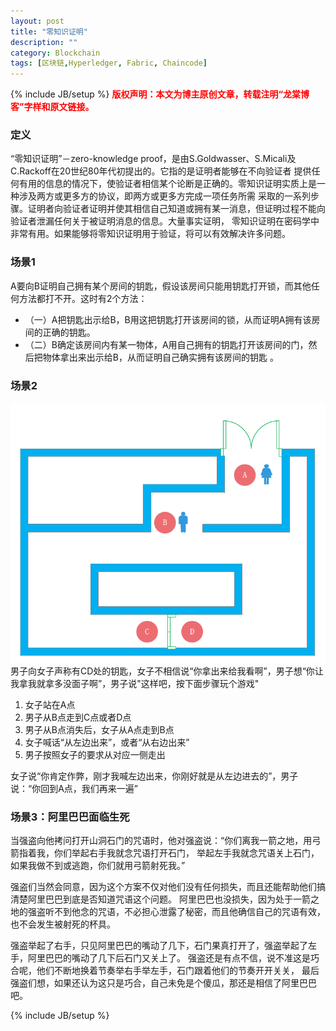 ```yaml
---
layout: post
title: "零知识证明"
description: ""
category: Blockchain 
tags: [区块链,Hyperledger, Fabric, Chaincode]
---
```

{% include JB/setup %}
**<font color="red">版权声明：本文为博主原创文章，转载注明“龙棠博客”字样和原文链接。</font>**

### 定义
“零知识证明”－zero-knowledge proof，是由S.Goldwasser、S.Micali及C.Rackoff在20世纪80年代初提出的。它指的是证明者能够在不向验证者
提供任何有用的信息的情况下，使验证者相信某个论断是正确的。零知识证明实质上是一种涉及两方或更多方的协议，即两方或更多方完成一项任务所需
采取的一系列步骤。证明者向验证者证明并使其相信自己知道或拥有某一消息，但证明过程不能向验证者泄漏任何关于被证明消息的信息。大量事实证明，
零知识证明在密码学中非常有用。如果能够将零知识证明用于验证，将可以有效解决许多问题。

### 场景1
A要向B证明自己拥有某个房间的钥匙，假设该房间只能用钥匙打开锁，而其他任何方法都打不开。这时有2个方法：
- （一）A把钥匙出示给B，B用这把钥匙打开该房间的锁，从而证明A拥有该房间的正确的钥匙。
- （二）B确定该房间内有某一物体，A用自己拥有的钥匙打开该房间的门，然后把物体拿出来出示给B，从而证明自己确实拥有该房间的钥匙 。

### 场景2
![zero-knowledge-proof](/upload/2017/zero-knowledge-proof.png) <br/>
男子向女子声称有CD处的钥匙，女子不相信说“你拿出来给我看啊”，男子想“你让我拿我就拿多没面子啊”，男子说"这样吧，按下面步骤玩个游戏"
1. 女子站在A点
2. 男子从B点走到C点或者D点
3. 男子从B点消失后，女子从A点走到B点
4. 女子喊话“从左边出来”，或者“从右边出来”
5. 男子按照女子的要求从对应一侧走出

女子说“你肯定作弊，刚才我喊左边出来，你刚好就是从左边进去的”，男子说：“你回到A点，我们再来一遍”

### 场景3：阿里巴巴面临生死
当强盗向他拷问打开山洞石门的咒语时，他对强盗说：“你们离我一箭之地，用弓箭指着我，你们举起右手我就念咒语打开石门，
举起左手我就念咒语关上石门，如果我做不到或逃跑，你们就用弓箭射死我。”
<br/>

强盗们当然会同意，因为这个方案不仅对他们没有任何损失，而且还能帮助他们搞清楚阿里巴巴到底是否知道咒语这个问题。
阿里巴巴也没损失，因为处于一箭之地的强盗听不到他念的咒语，不必担心泄露了秘密，而且他确信自己的咒语有效，也不会发生被射死的杯具。
<br/>

强盗举起了右手，只见阿里巴巴的嘴动了几下，石门果真打开了，强盗举起了左手，阿里巴巴的嘴动了几下后石门又关上了。
强盗还是有点不信，说不准这是巧合呢，他们不断地换着节奏举右手举左手，石门跟着他们的节奏开开关关，
最后强盗们想，如果还认为这只是巧合，自己未免是个傻瓜，那还是相信了阿里巴巴吧。


{% include JB/setup %}


